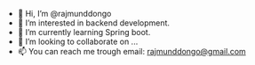 - 👋 Hi, I’m @rajmunddongo
- 👀 I’m interested in backend development.
- 🌱 I’m currently learning Spring boot.
- 💞️ I’m looking to collaborate on ...
- 📫 You can reach me trough email: rajmunddongo@gmail.com

<!---
rajmunddongo/rajmunddongo is a ✨ special ✨ repository because its `README.md` (this file) appears on your GitHub profile.
You can click the Preview link to take a look at your changes.
--->
